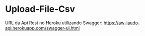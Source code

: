 # Upload-File-Csv
URL da Api Rest no Heroku utilizando Swagger: https://aw-laudo-api.herokuapp.com/swagger-ui.html
